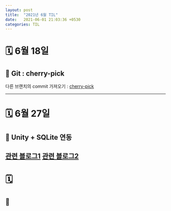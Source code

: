 ```yaml
---
layout: post
title:  "2021년 6월 TIL"
date:   2021-06-01 21:03:36 +0530
categories: TIL
---
```



# 🗓 6월 18일
## 🧩 Git : cherry-pick
다른 브랜치의 commit 가져오기 : [cherry-pick](https://backlog.com/git-tutorial/kr/stepup/stepup7_4.html)

---

# 🗓 6월 27일
## 🧩 Unity + SQLite 연동
[관련 블로그1](https://mungto.tistory.com/253)
[관련 블로그2](https://blog.naver.com/daum7766/221484452303)
---

# 🗓 
## 🧩

